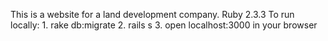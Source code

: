 This is a website for a land development company. 
Ruby 2.3.3
To run locally:
	1. rake db:migrate
	2. rails s
	3. open localhost:3000 in your browser

